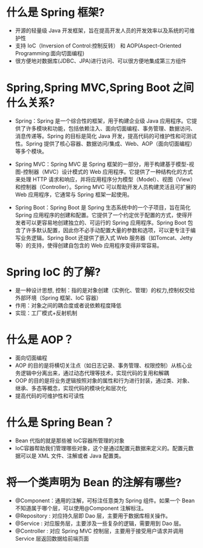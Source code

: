 # 什么是 Spring 框架?
- 开源的轻量级 Java 开发框架，旨在提高开发人员的开发效率以及系统的可维护性
- 支持 IoC（Inversion of Control:控制反转） 和 AOP(Aspect-Oriented Programming:面向切面编程)
- 很方便地对数据库(JDBC、JPA)进行访问、可以很方便地集成第三方组件
# Spring,Spring MVC,Spring Boot 之间什么关系?
- Spring：Spring 是一个综合性的框架，用于构建企业级 Java 应用程序。它提供了许多模块和功能，包括依赖注入、面向切面编程、事务管理、数据访问、消息传递等。Spring 的目标是简化 Java 开发，提高代码的可维护性和可测试性。Spring 提供了核心容器、数据访问/集成、Web、AOP（面向切面编程）等多个模块。

- Spring MVC：Spring MVC 是 Spring 框架的一部分，用于构建基于模型-视图-控制器（MVC）设计模式的 Web 应用程序。它提供了一种结构化的方式来处理 HTTP 请求和响应，并将应用程序分为模型（Model）、视图（View）和控制器（Controller）。Spring MVC 可以帮助开发人员构建灵活且可扩展的 Web 应用程序，它通常与 Spring 框架一起使用。

- Spring Boot：Spring Boot 是 Spring 生态系统中的一个子项目，旨在简化 Spring 应用程序的创建和配置。它提供了一个约定优于配置的方式，使得开发者可以更容易地创建独立的、可运行的 Spring 应用程序。Spring Boot 包含了许多默认配置，因此你不必手动配置大量的参数和选项，可以更专注于编写业务逻辑。Spring Boot 还提供了嵌入式 Web 服务器（如Tomcat、Jetty等）的支持，使得创建自包含的 Web 应用程序变得非常容易。
#  Spring IoC 的了解?
-  是一种设计思想, 控制：指的是对象创建（实例化、管理）的权力,控制权交给外部环境（Spring 框架、IoC 容器）
-  作用：对象之间的耦合度或者说依赖程度降低
-  实现：工厂模式+反射机制
# 什么是 AOP？
- 面向切面编程
- AOP 的目的是将横切关注点（如日志记录、事务管理、权限控制）从核心业务逻辑中分离出来，通过动态代理等技术，实现代码的复用和解耦
- OOP 的目的是将业务逻辑按照对象的属性和行为进行封装，通过类、对象、继承、多态等概念，实现代码的模块化和层次化
- 提高代码的可维护性和可读性

# 什么是 Spring Bean？
- Bean 代指的就是那些被 IoC容器所管理的对象
- IoC容器帮助我们管理哪些对象，这个是通过配置元数据来定义的。配置元数据可以是 XML 文件、注解或者 Java 配置类。
# 将一个类声明为 Bean 的注解有哪些?
- @Component：通用的注解，可标注任意类为 Spring 组件。如果一个 Bean 不知道属于哪个层，可以使用@Component 注解标注。
- @Repository : 对应持久层即 Dao 层，主要用于数据库相关操作。
- @Service : 对应服务层，主要涉及一些复杂的逻辑，需要用到 Dao 层。
- @Controller : 对应 Spring MVC 控制层，主要用于接受用户请求并调用 Service 层返回数据给前端页面

